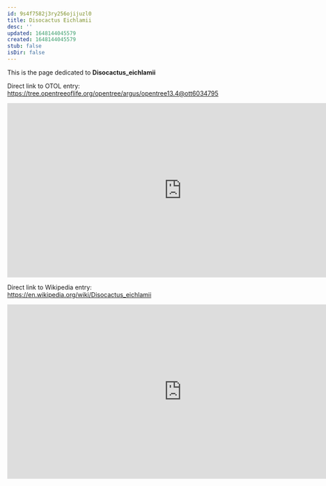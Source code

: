 ```yaml
---
id: 9s4f7582j3ry256ojijuzl0
title: Disocactus Eichlamii
desc: ''
updated: 1648144045579
created: 1648144045579
stub: false
isDir: false
---
```

This is the page dedicated to **Disocactus_eichlamii**


Direct link to OTOL entry: https://tree.opentreeoflife.org/opentree/argus/opentree13.4@ott6034795



<html>
    <body>
    <iframe src="https://tree.opentreeoflife.org/opentree/argus/opentree13.4@ott6034795"
    width="800" height="400" frameborder="0" allowfullscreen> </iframe>
    </body>
</html>
    


Direct link to Wikipedia entry: https://en.wikipedia.org/wiki/Disocactus_eichlamii



<html>
    <body>
    <iframe src="https://en.wikipedia.org/wiki/Disocactus_eichlamii"
    width="800" height="400" frameborder="0" allowfullscreen> </iframe>
    </body>
</html>
    
